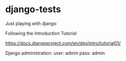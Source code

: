 django-tests
============

Just playing with django

Following the Introduction Tutorial

https://docs.djangoproject.com/en/dev/intro/tutorial01/

Django administration:
user: admin
pass: admin
